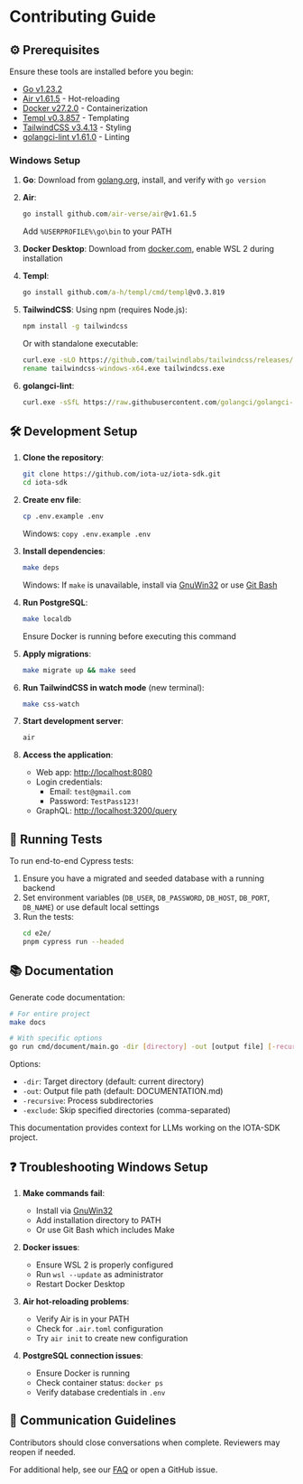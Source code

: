 # Contributing Guide

## ⚙️ Prerequisites

Ensure these tools are installed before you begin:

- [Go v1.23.2](https://golang.org/doc/install)
- [Air v1.61.5](https://github.com/air-verse/air#Installation) - Hot-reloading
- [Docker v27.2.0](https://docs.docker.com/get-docker/) - Containerization
- [Templ v0.3.857](https://templ.guide/) - Templating
- [TailwindCSS v3.4.13](https://tailwindcss.com/docs/installation) - Styling
- [golangci-lint v1.61.0](https://golangci-lint.run/welcome/install/) - Linting

### Windows Setup

1. **Go**: Download from [golang.org](https://golang.org/doc/install), install, and verify with `go version`

2. **Air**:
   ```cmd
   go install github.com/air-verse/air@v1.61.5
   ```
   Add `%USERPROFILE%\go\bin` to your PATH

3. **Docker Desktop**: Download from [docker.com](https://docs.docker.com/desktop/install/windows-install/), enable WSL 2 during installation

4. **Templ**:
   ```cmd
   go install github.com/a-h/templ/cmd/templ@v0.3.819
   ```

5. **TailwindCSS**: Using npm (requires Node.js):
   ```cmd
   npm install -g tailwindcss
   ```
   Or with standalone executable:
   ```cmd
   curl.exe -sLO https://github.com/tailwindlabs/tailwindcss/releases/v3.4.15/download/tailwindcss-windows-x64.exe
   rename tailwindcss-windows-x64.exe tailwindcss.exe
   ```

6. **golangci-lint**:
   ```cmd
   curl.exe -sSfL https://raw.githubusercontent.com/golangci/golangci-lint/master/install.ps1 | powershell -Command -
   ```
## 🛠️ Development Setup

1. **Clone the repository**:
   ```bash
   git clone https://github.com/iota-uz/iota-sdk.git
   cd iota-sdk
   ```

2. **Create env file**:
   ```bash
   cp .env.example .env
   ```
   Windows: `copy .env.example .env`

3. **Install dependencies**:
   ```bash
   make deps
   ```
   Windows: If `make` is unavailable, install via [GnuWin32](http://gnuwin32.sourceforge.net/packages/make.htm) or use [Git Bash](https://gitforwindows.org/)

4. **Run PostgreSQL**:
   ```bash
   make localdb
   ```
   Ensure Docker is running before executing this command

5. **Apply migrations**:
   ```bash
   make migrate up && make seed
   ```

6. **Run TailwindCSS in watch mode** (new terminal):
   ```bash
   make css-watch
   ```

7. **Start development server**:
   ```bash
   air
   ```

8. **Access the application**:
   - Web app: [http://localhost:8080](http://localhost:8080)
   - Login credentials:
     - Email: `test@gmail.com`
     - Password: `TestPass123!`
   - GraphQL: [http://localhost:3200/query](http://localhost:3200/query)

## 🧪 Running Tests

To run end-to-end Cypress tests:
1. Ensure you have a migrated and seeded database with a running backend
2. Set environment variables (`DB_USER`, `DB_PASSWORD`, `DB_HOST`, `DB_PORT`, `DB_NAME`) or use default local settings
3. Run the tests:
   ```bash
   cd e2e/
   pnpm cypress run --headed
   ```

## 📚 Documentation

Generate code documentation:

```bash
# For entire project
make docs

# With specific options
go run cmd/document/main.go -dir [directory] -out [output file] [-recursive] [-exclude "dir1,dir2"]
```

Options:
- `-dir`: Target directory (default: current directory)
- `-out`: Output file path (default: DOCUMENTATION.md)
- `-recursive`: Process subdirectories
- `-exclude`: Skip specified directories (comma-separated)

This documentation provides context for LLMs working on the IOTA-SDK project.

## ❓ Troubleshooting Windows Setup

1. **Make commands fail**:
   - Install via [GnuWin32](http://gnuwin32.sourceforge.net/packages/make.htm)
   - Add installation directory to PATH
   - Or use Git Bash which includes Make

2. **Docker issues**:
   - Ensure WSL 2 is properly configured
   - Run `wsl --update` as administrator
   - Restart Docker Desktop

3. **Air hot-reloading problems**:
   - Verify Air is in your PATH
   - Check for `.air.toml` configuration
   - Try `air init` to create new configuration

4. **PostgreSQL connection issues**:
   - Ensure Docker is running
   - Check container status: `docker ps`
   - Verify database credentials in `.env`

## 🤝 Communication Guidelines

Contributors should close conversations when complete. Reviewers may reopen if needed.

For additional help, see our [FAQ](./FAQ.md) or open a GitHub issue.